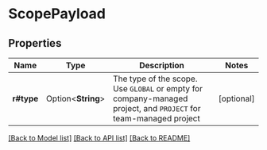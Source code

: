 # ScopePayload

## Properties

Name | Type | Description | Notes
------------ | ------------- | ------------- | -------------
**r#type** | Option<**String**> | The type of the scope. Use `GLOBAL` or empty for company-managed project, and `PROJECT` for team-managed project | [optional]

[[Back to Model list]](../README.md#documentation-for-models) [[Back to API list]](../README.md#documentation-for-api-endpoints) [[Back to README]](../README.md)


